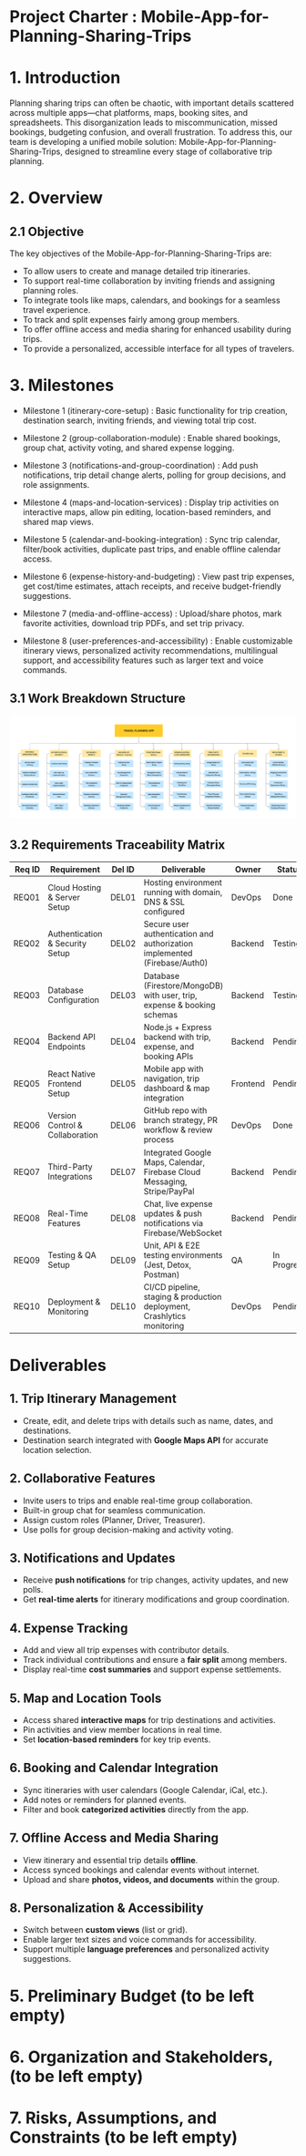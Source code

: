 # Project Charter : Mobile-App-for-Planning-Sharing-Trips
# 1. Introduction  
Planning sharing trips can often be chaotic, with important details scattered across multiple apps—chat platforms, maps, booking sites, and spreadsheets. This disorganization leads to miscommunication, missed bookings, budgeting confusion, and overall frustration. To address this, our team is developing a unified mobile solution: Mobile-App-for-Planning-Sharing-Trips, designed to streamline every stage of collaborative trip planning.

# 2. Overview  
## 2.1 Objective  
The key objectives of the Mobile-App-for-Planning-Sharing-Trips are:  
- To allow users to create and manage detailed trip itineraries.
- To support real-time collaboration by inviting friends and assigning planning roles.
- To integrate tools like maps, calendars, and bookings for a seamless travel experience.
- To track and split expenses fairly among group members.
- To offer offline access and media sharing for enhanced usability during trips.
- To provide a personalized, accessible interface for all types of travelers.

# 3. Milestones

- Milestone 1 (itinerary-core-setup) : Basic functionality for trip creation, destination search, inviting friends, and viewing total trip cost.

- Milestone 2 (group-collaboration-module) : Enable shared bookings, group chat, activity voting, and shared expense logging.

- Milestone 3 (notifications-and-group-coordination) : Add push notifications, trip detail change alerts, polling for group decisions, and role assignments.

- Milestone 4 (maps-and-location-services) : Display trip activities on interactive maps, allow pin editing, location-based reminders, and shared map views.

- Milestone 5 (calendar-and-booking-integration) : Sync trip calendar, filter/book activities, duplicate past trips, and enable offline calendar access.

- Milestone 6 (expense-history-and-budgeting) : View past trip expenses, get cost/time estimates, attach receipts, and receive budget-friendly suggestions.

- Milestone 7 (media-and-offline-access) : Upload/share photos, mark favorite activities, download trip PDFs, and set trip privacy.

- Milestone 8 (user-preferences-and-accessibility) : Enable customizable itinerary views, personalized activity recommendations, multilingual support, and accessibility features such as larger text and voice commands.

## 3.1 Work Breakdown Structure

![Trip Preview](./Work-BreakDown.jpg)

## 3.2 Requirements Traceability Matrix

| Req ID | Requirement                         | Del ID | Deliverable                                                                 | Owner   | Status       |
|-------:|-------------------------------------|:------:|------------------------------------------------------------------------------|---------|--------------|
| REQ01  | Cloud Hosting & Server Setup        | DEL01  | Hosting environment running with domain, DNS & SSL configured                | DevOps  | Done         |
| REQ02  | Authentication & Security Setup     | DEL02  | Secure user authentication and authorization implemented (Firebase/Auth0)    | Backend | Testing      |
| REQ03  | Database Configuration              | DEL03  | Database (Firestore/MongoDB) with user, trip, expense & booking schemas      | Backend | Testing      |
| REQ04  | Backend API Endpoints               | DEL04  | Node.js + Express backend with trip, expense, and booking APIs               | Backend | Pending      |
| REQ05  | React Native Frontend Setup         | DEL05  | Mobile app with navigation, trip dashboard & map integration                 | Frontend| Pending      |
| REQ06  | Version Control & Collaboration     | DEL06  | GitHub repo with branch strategy, PR workflow & review process               | DevOps  | Done         |
| REQ07  | Third-Party Integrations            | DEL07  | Integrated Google Maps, Calendar, Firebase Cloud Messaging, Stripe/PayPal    | Backend | Pending      |
| REQ08  | Real-Time Features                  | DEL08  | Chat, live expense updates & push notifications via Firebase/WebSocket       | Backend | Pending      |
| REQ09  | Testing & QA Setup                  | DEL09  | Unit, API & E2E testing environments (Jest, Detox, Postman)                  | QA      | In Progress  |
| REQ10  | Deployment & Monitoring             | DEL10  | CI/CD pipeline, staging & production deployment, Crashlytics monitoring      | DevOps  | Pending      |


# Deliverables

## 1. Trip Itinerary Management
- Create, edit, and delete trips with details such as name, dates, and destinations.  
- Destination search integrated with **Google Maps API** for accurate location selection.  

## 2. Collaborative Features
- Invite users to trips and enable real-time group collaboration.  
- Built-in group chat for seamless communication.  
- Assign custom roles (Planner, Driver, Treasurer).  
- Use polls for group decision-making and activity voting.  

## 3. Notifications and Updates
- Receive **push notifications** for trip changes, activity updates, and new polls.  
- Get **real-time alerts** for itinerary modifications and group coordination.  

## 4. Expense Tracking
- Add and view all trip expenses with contributor details.  
- Track individual contributions and ensure a **fair split** among members.  
- Display real-time **cost summaries** and support expense settlements.  

## 5. Map and Location Tools
- Access shared **interactive maps** for trip destinations and activities.  
- Pin activities and view member locations in real time.  
- Set **location-based reminders** for key trip events.  

## 6. Booking and Calendar Integration
- Sync itineraries with user calendars (Google Calendar, iCal, etc.).  
- Add notes or reminders for planned events.  
- Filter and book **categorized activities** directly from the app.  

## 7. Offline Access and Media Sharing
- View itinerary and essential trip details **offline**.  
- Access synced bookings and calendar events without internet.  
- Upload and share **photos, videos, and documents** within the group.  

## 8. Personalization & Accessibility
- Switch between **custom views** (list or grid).  
- Enable larger text sizes and voice commands for accessibility.  
- Support multiple **language preferences** and personalized activity suggestions.

# 5. Preliminary Budget (to be left empty)

# 6. Organization and Stakeholders, (to be left empty)

# 7. Risks, Assumptions, and Constraints (to be left empty)